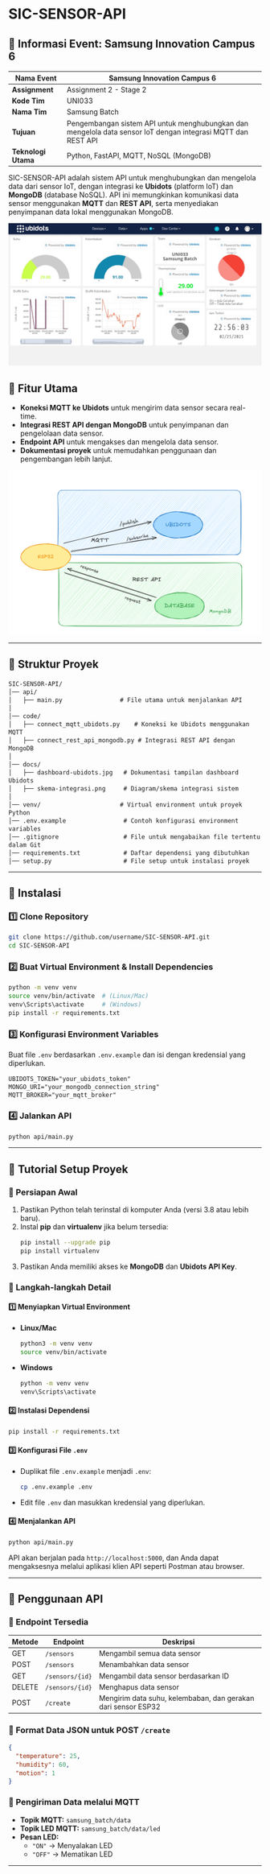 # SIC-SENSOR-API

## 📅 Informasi Event: Samsung Innovation Campus 6

| **Nama Event**       | Samsung Innovation Campus 6 |
|----------------------|----------------------------|
| **Assignment**       | Assignment 2 - Stage 2     |
| **Kode Tim**        | UNI033                     |
| **Nama Tim**        | Samsung Batch              |
| **Tujuan**          | Pengembangan sistem API untuk menghubungkan dan mengelola data sensor IoT dengan integrasi MQTT dan REST API |
| **Teknologi Utama** | Python, FastAPI, MQTT, NoSQL (MongoDB) |


SIC-SENSOR-API adalah sistem API untuk menghubungkan dan mengelola data dari sensor IoT, dengan integrasi ke **Ubidots** (platform IoT) dan **MongoDB** (database NoSQL). API ini memungkinkan komunikasi data sensor menggunakan **MQTT** dan **REST API**, serta menyediakan penyimpanan data lokal menggunakan MongoDB.

<img src="https://raw.githubusercontent.com/royhairul/sic-sensor-api/main/docs/dashboard-ubidots.jpg" />

## 📌 Fitur Utama
- **Koneksi MQTT ke Ubidots** untuk mengirim data sensor secara real-time.
- **Integrasi REST API dengan MongoDB** untuk penyimpanan dan pengelolaan data sensor.
- **Endpoint API** untuk mengakses dan mengelola data sensor.
- **Dokumentasi proyek** untuk memudahkan penggunaan dan pengembangan lebih lanjut.

<img src="https://raw.githubusercontent.com/royhairul/sic-sensor-api/main/docs/skema-integrasi.png" />

---

## 📂 Struktur Proyek
```
SIC-SENSOR-API/
│── api/
│   ├── main.py                # File utama untuk menjalankan API
│
│── code/
│   ├── connect_mqtt_ubidots.py    # Koneksi ke Ubidots menggunakan MQTT
│   ├── connect_rest_api_mongodb.py # Integrasi REST API dengan MongoDB
│
│── docs/
│   ├── dashboard-ubidots.jpg   # Dokumentasi tampilan dashboard Ubidots
│   ├── skema-integrasi.png     # Diagram/skema integrasi sistem
│
│── venv/                      # Virtual environment untuk proyek Python
│── .env.example                # Contoh konfigurasi environment variables
│── .gitignore                  # File untuk mengabaikan file tertentu dalam Git
│── requirements.txt            # Daftar dependensi yang dibutuhkan
│── setup.py                    # File setup untuk instalasi proyek
```

---

## 🚀 Instalasi
### 1️⃣ Clone Repository
```bash
git clone https://github.com/username/SIC-SENSOR-API.git
cd SIC-SENSOR-API
```

### 2️⃣ Buat Virtual Environment & Install Dependencies
```bash
python -m venv venv
source venv/bin/activate  # (Linux/Mac)
venv\Scripts\activate     # (Windows)
pip install -r requirements.txt
```

### 3️⃣ Konfigurasi Environment Variables
Buat file `.env` berdasarkan `.env.example` dan isi dengan kredensial yang diperlukan.

```env
UBIDOTS_TOKEN="your_ubidots_token"
MONGO_URI="your_mongodb_connection_string"
MQTT_BROKER="your_mqtt_broker"
```

### 4️⃣ Jalankan API
```bash
python api/main.py
```

---

## 📖 Tutorial Setup Proyek

### 📌 Persiapan Awal
1. Pastikan Python telah terinstal di komputer Anda (versi 3.8 atau lebih baru).
2. Instal **pip** dan **virtualenv** jika belum tersedia:
   ```bash
   pip install --upgrade pip
   pip install virtualenv
   ```
3. Pastikan Anda memiliki akses ke **MongoDB** dan **Ubidots API Key**.

### 🔗 Langkah-langkah Detail
#### 1️⃣ Menyiapkan Virtual Environment
- **Linux/Mac**
  ```bash
  python3 -m venv venv
  source venv/bin/activate
  ```
- **Windows**
  ```bash
  python -m venv venv
  venv\Scripts\activate
  ```

#### 2️⃣ Instalasi Dependensi
```bash
pip install -r requirements.txt
```

#### 3️⃣ Konfigurasi File `.env`
- Duplikat file `.env.example` menjadi `.env`:
  ```bash
  cp .env.example .env
  ```
- Edit file `.env` dan masukkan kredensial yang diperlukan.

#### 4️⃣ Menjalankan API
```bash
python api/main.py
```

API akan berjalan pada `http://localhost:5000`, dan Anda dapat mengaksesnya melalui aplikasi klien API seperti Postman atau browser.

---
## 📡 Penggunaan API
### 🔹 Endpoint Tersedia
| Metode | Endpoint | Deskripsi |
|--------|---------|-----------|
| GET    | `/sensors` | Mengambil semua data sensor |
| POST   | `/sensors` | Menambahkan data sensor |
| GET    | `/sensors/{id}` | Mengambil data sensor berdasarkan ID |
| DELETE | `/sensors/{id}` | Menghapus data sensor |
| POST   | `/create` | Mengirim data suhu, kelembaban, dan gerakan dari sensor ESP32 |

### 🔹 Format Data JSON untuk POST `/create`
```json
{
  "temperature": 25,
  "humidity": 60,
  "motion": 1
}
```

### 🔹 Pengiriman Data melalui MQTT
- **Topik MQTT:** `samsung_batch/data`
- **Topik LED MQTT:** `samsung_batch/data/led`
- **Pesan LED:**
  - `"ON"` → Menyalakan LED
  - `"OFF"` → Mematikan LED

---

